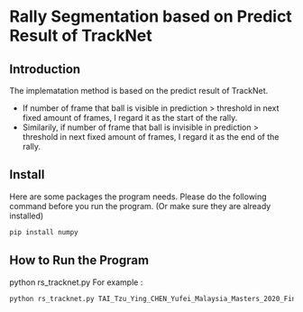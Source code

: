 # Rally Segmentation based on Predict Result of TrackNet

## Introduction
The implematation method is based on the predict result of TrackNet.<br> 
- If number of frame that ball is visible in prediction > threshold in next fixed amount of frames, I regard it as the start of the rally. <br>
- Similarily, if number of frame that ball is invisible in prediction > threshold in next fixed amount of frames, I regard it as the end of the rally.
 
## Install
Here are some packages the program needs. Please do the following command before you run the program.
(Or make sure they are already installed)
```sh
pip install numpy
```

## How to Run the Program
python rs_tracknet.py <input-predict-csv-path> <output-csv-filename>
For example :
```sh
python rs_tracknet.py TAI_Tzu_Ying_CHEN_Yufei_Malaysia_Masters_2020_Finals_predict.csv output.csv
```



